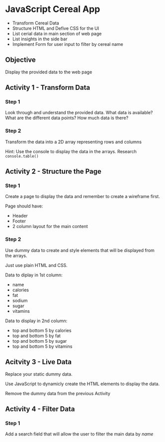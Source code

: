 # JavaScript Cereal App

* Transform Cereal Data
* Structure HTML and Defive CSS for the UI
* List cerial data in main section of web page
* List insights in the side bar
* Implement Form for user input to filter by cereal name

## Objective

Display the provided data to the web page

## Activity 1 - Transform Data

### Step 1

Look through and understand the provided data. What data is available? What are the different data points? How much data is there?

### Step 2

Transform the data into a 2D array representing rows and columns

Hint: Use the console to display the data in the arrays. Research `console.table()`

## Activity 2 - Structure the Page

### Step 1

Create a page to display the data and remember to create a wireframe first.

Page should have:

- Header
- Footer
- 2 column layout for the main content

### Step 2

Use dummy data to create and style elements that will be displayed from the arrays.

Just use plain HTML and CSS.

Data to diplay in 1st column:

- name
- calories
- fat
- sodium
- sugar
- vitamins

Data to display in 2nd column:

- top and bottom 5 by calories
- top and bottom 5 by fat
- top and bottom 5 by sugar
- top and bottom 5 by vitamins

## Acitvity 3 - Live Data

Replace your static dummy data.

Use JavaScript to dynamicly create the HTML elements to display the data.

Remove the dummy data from the previous Activity

## Activity 4 - Filter Data

### Step 1

Add a search field that will allow the user to filter the main data by *name*


